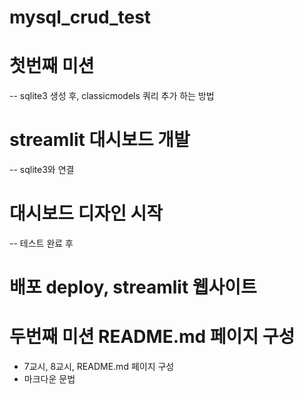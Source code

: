 # mysql_crud_test

# 첫번째 미션
-- sqlite3 생성 후, classicmodels 쿼리 추가 하는 방법

# streamlit 대시보드 개발
-- sqlite3와 연결

# 대시보드 디자인 시작
-- 테스트 완료 후

# 배포 deploy, streamlit 웹사이트

# 두번째 미션 README.md 페이지 구성
- 7교시, 8교시, README.md 페이지 구성
- 마크다운 문법
